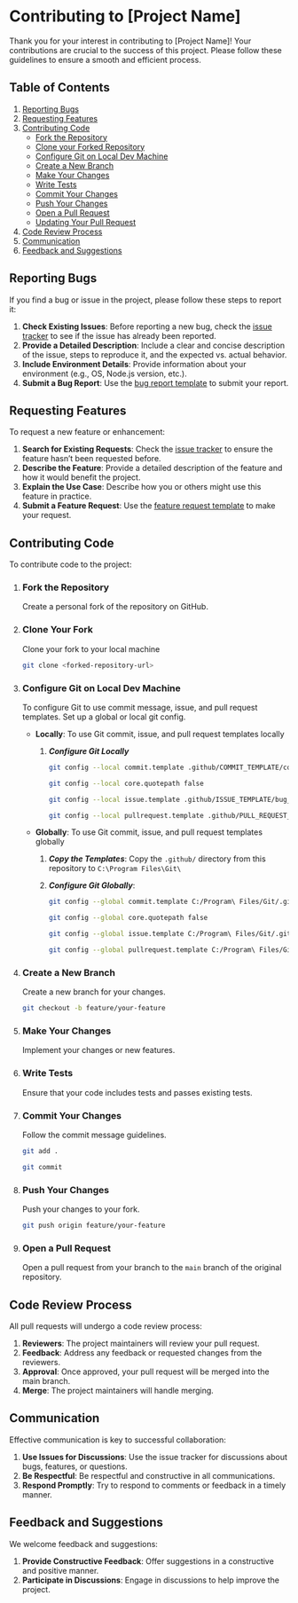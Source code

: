 # Contributing to [Project Name]

Thank you for your interest in contributing to [Project Name]! Your contributions are crucial to the success of this project. Please follow these guidelines to ensure a smooth and efficient process.

## Table of Contents

1. [Reporting Bugs](#reporting-bugs)
2. [Requesting Features](#requesting-features)
3. [Contributing Code](#contributing-code)
   - [Fork the Repository](#fork-the-repository)
   - [Clone your Forked Repository](#clone-your-fork)
   - [Configure Git on Local Dev Machine](#configure-git-on-local-dev-machine)
   - [Create a New Branch](#create-a-new-branch)
   - [Make Your Changes](#make-your-changes)
   - [Write Tests](#write-tests)
   - [Commit Your Changes](#commit-your-changes)
   - [Push Your Changes](#push-your-changes)
   - [Open a Pull Request](#open-a-pull-request)
   - [Updating Your Pull Request](#updating-your-pull-request)
4. [Code Review Process](#code-review-process)
5. [Communication](#communication)
6. [Feedback and Suggestions](#feedback-and-suggestions)

## Reporting Bugs

If you find a bug or issue in the project, please follow these steps to report it:

1. **Check Existing Issues**: Before reporting a new bug, check the [issue tracker](https://github.com/[your-username]/[repo-name]/issues) to see if the issue has already been reported.
2. **Provide a Detailed Description**: Include a clear and concise description of the issue, steps to reproduce it, and the expected vs. actual behavior.
3. **Include Environment Details**: Provide information about your environment (e.g., OS, Node.js version, etc.).
4. **Submit a Bug Report**: Use the [bug report template](../.github/ISSUE_TEMPLATE/bug_report_template.md) to submit your report.

## Requesting Features

To request a new feature or enhancement:

1. **Search for Existing Requests**: Check the [issue tracker](https://github.com/[your-username]/[repo-name]/issues) to ensure the feature hasn’t been requested before.
2. **Describe the Feature**: Provide a detailed description of the feature and how it would benefit the project.
3. **Explain the Use Case**: Describe how you or others might use this feature in practice.
4. **Submit a Feature Request**: Use the [feature request template](../.github/ISSUE_TEMPLATE/feature_request_template.md) to make your request.

## Contributing Code

To contribute code to the project:

1. ### **Fork the Repository**

   Create a personal fork of the repository on GitHub.

2. ### **Clone Your Fork**

   Clone your fork to your local machine

   ```bash
   git clone <forked-repository-url>
   ```

3. ### **Configure Git on Local Dev Machine**

   To configure Git to use commit message, issue, and pull request templates. Set up a global or local git config.

   - **Locally**: To use Git commit, issue, and pull request templates locally

     1. **_Configure Git Locally_**

        ```bash
        git config --local commit.template .github/COMMIT_TEMPLATE/commit_template.md
        ```

        ```bash
        git config --local core.quotepath false
        ```

        ```bash
        git config --local issue.template .github/ISSUE_TEMPLATE/bug_report_form.yml
        ```

        ```bash
        git config --local pullrequest.template .github/PULL_REQUEST_TEMPLATE/pull_request_template.md
        ```

   - **Globally**: To use Git commit, issue, and pull request templates globally

     1. **_Copy the Templates_**: Copy the `.github/` directory from this repository to `C:\Program Files\Git\`

     2. **_Configure Git Globally_**:

        ```bash
        git config --global commit.template C:/Program\ Files/Git/.github/COMMIT_TEMPLATE/commit_template.md
        ```

        ```bash
        git config --global core.quotepath false
        ```

        ```bash
        git config --global issue.template C:/Program\ Files/Git/.github/ISSUE_TEMPLATE/bug_report_form.yml
        ```

        ```bash
        git config --global pullrequest.template C:/Program\ Files/Git/.github/PULL_REQUEST_TEMPLATE/pull_request_template.md
        ```

4. ### **Create a New Branch**

   Create a new branch for your changes.

   ```bash
   git checkout -b feature/your-feature
   ```

5. ### **Make Your Changes**

   Implement your changes or new features.

6. ### **Write Tests**

   Ensure that your code includes tests and passes existing tests.

7. ### **Commit Your Changes**

   Follow the commit message guidelines.

   ```bash
   git add .
   ```

   ```bash
   git commit
   ```

8. ### **Push Your Changes**

   Push your changes to your fork.

   ```bash
   git push origin feature/your-feature
   ```

9. ### **Open a Pull Request**

   Open a pull request from your branch to the `main` branch of the original repository.

## Code Review Process

All pull requests will undergo a code review process:

1. **Reviewers**: The project maintainers will review your pull request.
2. **Feedback**: Address any feedback or requested changes from the reviewers.
3. **Approval**: Once approved, your pull request will be merged into the main branch.
4. **Merge**: The project maintainers will handle merging.

## Communication

Effective communication is key to successful collaboration:

1. **Use Issues for Discussions**: Use the issue tracker for discussions about bugs, features, or questions.
2. **Be Respectful**: Be respectful and constructive in all communications.
3. **Respond Promptly**: Try to respond to comments or feedback in a timely manner.

## Feedback and Suggestions

We welcome feedback and suggestions:

1. **Provide Constructive Feedback**: Offer suggestions in a constructive and positive manner.
2. **Participate in Discussions**: Engage in discussions to help improve the project.
